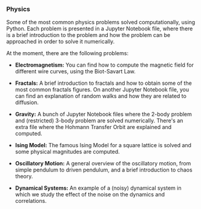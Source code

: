 ### Physics

Some of the most common physics problems solved computationally, using Python. Each problem is presented in a Jupyter Notebook file,
where there is a brief introduction to the problem and how the problem can be approached in order to solve it numerically.

At the moment, there are the following problems:

* **Electromagnetism:** You can find how to compute the magnetic field for different wire curves, using the Biot-Savart Law. 

* **Fractals:** A brief introduction to fractals and how to obtain some of the most common fractals figures. On another Jupyter Notebook file,
                you can find an explanation of random walks and how they are related to diffusion.
                
* **Gravity:** A bunch of Jupyter Notebook files where the 2-body problem and (restricted) 3-body problem are solved numerically. There's an extra file
               where the Hohmann Transfer Orbit are explained and computed.
               
* **Ising Model:** The famous Ising Model for a square lattice is solved and some physical magnitudes are computed.

* **Oscillatory Motion:** A general overview of the oscillatory motion, from simple pendulum to driven pendulum, and a brief introduction to chaos theory.
* **Dynamical Systems:** An example of a (noisy) dynamical system in which we study the effect of the noise on the dynamics and correlations.
